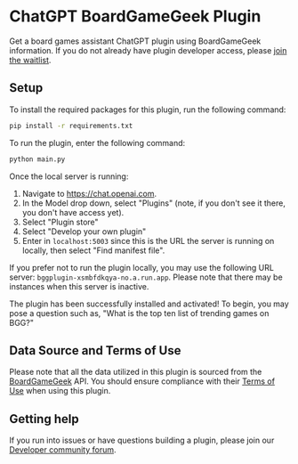 # ChatGPT BoardGameGeek Plugin

Get a board games assistant ChatGPT plugin using BoardGameGeek information. 
If you do not already have plugin developer access, please [join the waitlist](https://openai.com/waitlist/plugins).

## Setup

To install the required packages for this plugin, run the following command:

```bash
pip install -r requirements.txt
```

To run the plugin, enter the following command:

```bash
python main.py
```

Once the local server is running:

1. Navigate to https://chat.openai.com. 
2. In the Model drop down, select "Plugins" (note, if you don't see it there, you don't have access yet).
3. Select "Plugin store"
4. Select "Develop your own plugin"
5. Enter in `localhost:5003` since this is the URL the server is running on locally, then select "Find manifest file".

If you prefer not to run the plugin locally, you may use the following URL server: `bggplugin-xsmbfdkqya-no.a.run.app`. 
Please note that there may be instances when this server is inactive.

The plugin has been successfully installed and activated! To begin, you may pose a question such as, 
"What is the top ten list of trending games on BGG?"

## Data Source and Terms of Use

Please note that all the data utilized in this plugin is sourced from the [BoardGameGeek](https://boardgamegeek.com/) API. 
You should ensure compliance with their [Terms of Use](https://boardgamegeek.com/wiki/page/XML_API_Terms_of_Use) 
when using this plugin.


## Getting help

If you run into issues or have questions building a plugin, please join our 
[Developer community forum](https://community.openai.com/c/chat-plugins/20).
